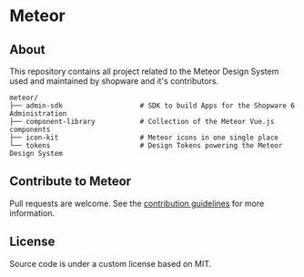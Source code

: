 # Meteor

## About

This repository contains all project related to the Meteor Design System used and maintained by shopware and it's contributors.

```
meteor/
├── admin-sdk                   # SDK to build Apps for the Shopware 6 Administration
├── component-library           # Collection of the Meteor Vue.js components
├── icon-kit                    # Meteor icons in one single place
└── tokens                      # Design Tokens powering the Meteor Design System
```

## Contribute to Meteor

Pull requests are welcome. See the [contribution guidelines](./.github/CONTRIBUTING.md) for more information.

<!-- TODO: add contribution guidelines -->

## License

Source code is under a custom license based on MIT. 
